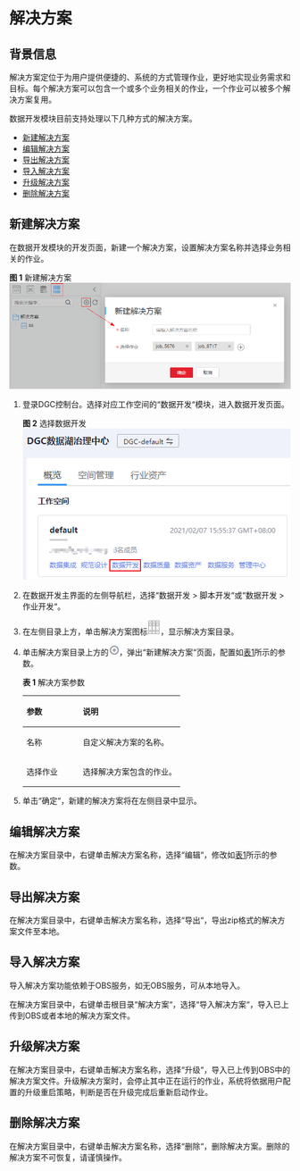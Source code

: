 # 解决方案<a name="dgc_01_0503"></a>

## 背景信息<a name="zh-cn_topic_0143658504_section528512121261"></a>

解决方案定位于为用户提供便捷的、系统的方式管理作业，更好地实现业务需求和目标。每个解决方案可以包含一个或多个业务相关的作业，一个作业可以被多个解决方案复用。

数据开发模块目前支持处理以下几种方式的解决方案。

-   [新建解决方案](#zh-cn_topic_0143658504_section751119493161)
-   [编辑解决方案](#zh-cn_topic_0143658504_section99951423113619)
-   [导出解决方案](#zh-cn_topic_0143658504_section8480105617166)
-   [导入解决方案](#zh-cn_topic_0143658504_section478513261118)
-   [升级解决方案](#zh-cn_topic_0143658504_section49091847183618)
-   [删除解决方案](#zh-cn_topic_0143658504_section14542122131713)

## 新建解决方案<a name="zh-cn_topic_0143658504_section751119493161"></a>

在数据开发模块的开发页面，新建一个解决方案，设置解决方案名称并选择业务相关的作业。

**图 1**  新建解决方案<a name="zh-cn_topic_0143658504_fig49991409269"></a>  
![](figures/新建解决方案.png "新建解决方案")

1.  登录DGC控制台。选择对应工作空间的“数据开发“模块，进入数据开发页面。

    **图 2**  选择数据开发<a name="dgc_01_0423_fig746051541519"></a>  
    ![](figures/选择数据开发.png "选择数据开发")

2.  在数据开发主界面的左侧导航栏，选择“数据开发  \>  脚本开发“或“数据开发  \>  作业开发“。
3.  在左侧目录上方，单击解决方案图标![](figures/solution.png)，显示解决方案目录。
4.  单击解决方案目录上方的![](figures/add.png)，弹出“新建解决方案“页面，配置如[表1](#zh-cn_topic_0143658504_table2057118573564)所示的参数。

    **表 1**  解决方案参数

    <a name="zh-cn_topic_0143658504_table2057118573564"></a>
    <table><thead align="left"><tr id="zh-cn_topic_0143658504_row195717577567"><th class="cellrowborder" valign="top" width="35.61%" id="mcps1.2.3.1.1"><p id="zh-cn_topic_0143658504_p6571145711567"><a name="zh-cn_topic_0143658504_p6571145711567"></a><a name="zh-cn_topic_0143658504_p6571145711567"></a>参数</p>
    </th>
    <th class="cellrowborder" valign="top" width="64.39%" id="mcps1.2.3.1.2"><p id="zh-cn_topic_0143658504_p13571205713564"><a name="zh-cn_topic_0143658504_p13571205713564"></a><a name="zh-cn_topic_0143658504_p13571205713564"></a>说明</p>
    </th>
    </tr>
    </thead>
    <tbody><tr id="zh-cn_topic_0143658504_row1457175712565"><td class="cellrowborder" valign="top" width="35.61%" headers="mcps1.2.3.1.1 "><p id="zh-cn_topic_0143658504_p8571115719561"><a name="zh-cn_topic_0143658504_p8571115719561"></a><a name="zh-cn_topic_0143658504_p8571115719561"></a>名称</p>
    </td>
    <td class="cellrowborder" valign="top" width="64.39%" headers="mcps1.2.3.1.2 "><p id="zh-cn_topic_0143658504_p13571457115613"><a name="zh-cn_topic_0143658504_p13571457115613"></a><a name="zh-cn_topic_0143658504_p13571457115613"></a>自定义解决方案的名称。</p>
    </td>
    </tr>
    <tr id="zh-cn_topic_0143658504_row5571185713565"><td class="cellrowborder" valign="top" width="35.61%" headers="mcps1.2.3.1.1 "><p id="zh-cn_topic_0143658504_p18571185725613"><a name="zh-cn_topic_0143658504_p18571185725613"></a><a name="zh-cn_topic_0143658504_p18571185725613"></a>选择作业</p>
    </td>
    <td class="cellrowborder" valign="top" width="64.39%" headers="mcps1.2.3.1.2 "><p id="zh-cn_topic_0143658504_p4571165719565"><a name="zh-cn_topic_0143658504_p4571165719565"></a><a name="zh-cn_topic_0143658504_p4571165719565"></a>选择解决方案包含的作业。</p>
    </td>
    </tr>
    </tbody>
    </table>

5.  单击“确定“，新建的解决方案将在左侧目录中显示。

## 编辑解决方案<a name="zh-cn_topic_0143658504_section99951423113619"></a>

在解决方案目录中，右键单击解决方案名称，选择“编辑“，修改如[表1](#zh-cn_topic_0143658504_table2057118573564)所示的参数。

## 导出解决方案<a name="zh-cn_topic_0143658504_section8480105617166"></a>

在解决方案目录中，右键单击解决方案名称，选择“导出“，导出zip格式的解决方案文件至本地。

## 导入解决方案<a name="zh-cn_topic_0143658504_section478513261118"></a>

导入解决方案功能依赖于OBS服务，如无OBS服务，可从本地导入。

在解决方案目录中，右键单击根目录“解决方案“，选择“导入解决方案“，导入已上传到OBS或者本地的解决方案文件。

## 升级解决方案<a name="zh-cn_topic_0143658504_section49091847183618"></a>

在解决方案目录中，右键单击解决方案名称，选择“升级“，导入已上传到OBS中的解决方案文件。升级解决方案时，会停止其中正在运行的作业，系统将依据用户配置的升级重启策略，判断是否在升级完成后重新启动作业。

## 删除解决方案<a name="zh-cn_topic_0143658504_section14542122131713"></a>

在解决方案目录中，右键单击解决方案名称，选择“删除“，删除解决方案。删除的解决方案不可恢复，请谨慎操作。


